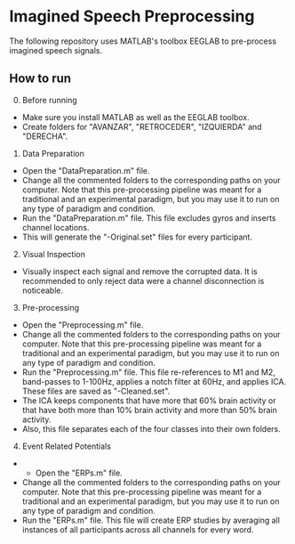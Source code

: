 # Imagined Speech Preprocessing
The following repository uses MATLAB's toolbox EEGLAB to pre-process imagined speech signals.


## How to run
0. Before running
- Make sure you install MATLAB as well as the EEGLAB toolbox.
- Create folders for "AVANZAR", "RETROCEDER", "IZQUIERDA" and "DERECHA".

1. Data Preparation
- Open the "DataPreparation.m" file.
- Change all the commented folders to the corresponding paths on your computer. Note that this pre-processing pipeline was meant for a traditional and an experimental paradigm, but you may use it to run on any type of paradigm and condition.
- Run the "DataPreparation.m" file. This file excludes gyros and inserts channel locations.
- This will generate the "-Original.set" files for every participant.

2. Visual Inspection
- Visually inspect each signal and remove the corrupted data. It is recommended to only reject data were a channel disconnection is noticeable.

3. Pre-processing
- Open the "Preprocessing.m" file.
- Change all the commented folders to the corresponding paths on your computer. Note that this pre-processing pipeline was meant for a traditional and an experimental paradigm, but you may use it to run on any type of paradigm and condition.
- Run the "Preprocessing.m" file. This file re-references to M1 and M2, band-passes to 1-100Hz, applies a notch filter at 60Hz, and applies ICA. These files are saved as "-Cleaned.set".
- The ICA keeps components that have more that 60% brain activity or that have both more than 10% brain activity and more than 50% brain activity.
- Also, this file separates each of the four classes into their own folders.

4. Event Related Potentials
- - Open the "ERPs.m" file.
- Change all the commented folders to the corresponding paths on your computer. Note that this pre-processing pipeline was meant for a traditional and an experimental paradigm, but you may use it to run on any type of paradigm and condition.
- Run the "ERPs.m" file. This file will create ERP studies by averaging all instances of all participants across all channels for every word.
